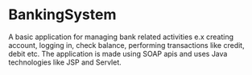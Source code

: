 # BankingSystem
A basic application for managing bank related activities e.x creating account, logging in, check balance, performing transactions like credit, debit etc.
The application is made using SOAP apis and uses Java technologies like JSP and Servlet.
